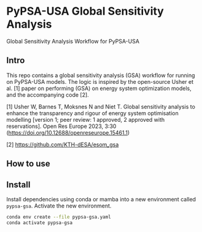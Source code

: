 # PyPSA-USA Global Sensitivity Analysis
Global Sensitivity Analysis Workflow for PyPSA-USA

## Intro

This repo contains a global sensitivity analysis (GSA) workflow for running on PyPSA-USA models.
The logic is inspired by the open-source Usher et al. [1] paper on performing (GSA) on 
energy system optimization models, and the accompanying code [2]. 

[1] Usher W, Barnes T, Moksnes N and Niet T. Global sensitivity analysis to enhance the transparency and rigour of energy system optimisation modelling [version 1; peer review: 1 approved, 2 approved with reservations]. Open Res Europe 2023, 3:30 (https://doi.org/10.12688/openreseurope.15461.1)

[2] https://github.com/KTH-dESA/esom_gsa

## How to use 

## Install 

Install dependencies using conda or mamba into a new environment called `pypsa-gsa`. Activate the new environment. 

```bash
conda env create --file pypsa-gsa.yaml
conda activate pypsa-gsa
```

